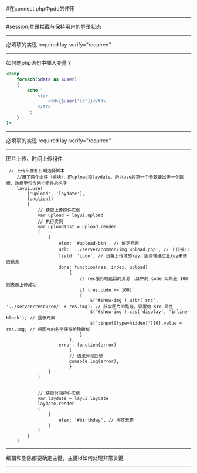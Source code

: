 #在connect.php中pdo的使用

--------------------------------------------

#session:登录拦截与保持用户的登录状态

----------------------------------------------------

必填项的实现    required lay-verify="required"

------------------------------------------------

如何向php语句中插入变量？
```php
<?php 
    foreach($data as $user)
    {
        echo "
            <tr>
                <td>{$user['id']}</td>
            </tr>
        ";
    }
?>
```

----------------------------------------------------

必填项的实现    required lay-verify="required"

------------------------------------------------

图片上传、时间上传组件

```javascript{.line-numbers}
 // 上传头像和日期选择脚本
    //用了两个组件（模块），即upload和laydate，所以use的第一个参数要出传一个数组，数组里包含两个组件的名字
    layui.use(
        ['upload', 'laydate'], 
        function() 
        {
            // 获取上传控件实例
            var upload = layui.upload
            // 执行实例
            var uploadInst = upload.render
            (
                {
                    elem: '#upload-btn', // 绑定元素
                    url: '../server/common/img_upload.php', // 上传接口
                    field: 'icon', // 设置上传域的key，服务端通过此key来获取信息
                    done: function(res, index, upload) 
                        {
                            // res服务端返回的资源 ,其中的 code 如果是 100 则表示上传成功
                            if (res.code == 100) 
                            {
                                $('#show-img').attr('src', '../server/resource/' + res.img); // 获取图片的路径，设置给 src 属性
                                $('#show-img').css('display', 'inline-block'); // 显示元素
                                $(':input[type=hidden]')[0].value = res.img; // 将图片的名字保存给隐藏域
                            }
                        },
                    error: function(error) 
                        {
                        // 请求异常回调
                        console.log(error);
                        }
                }
            )


            // 获取时间控件实例
            var laydate = layui.laydate
            laydate.render
            (
                {
                    elem: '#birthday', // 绑定元素
                }
            )
        }
    )
```

------------------------------------------------

编辑和删除都要确定主键，主键id如何处理非常关键

------------------------------------------------